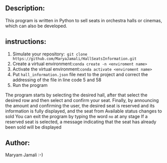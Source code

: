 
## Description:
This program is written in Python to sell seats in orchestra halls or cinemas, which can also be developed.
 ## instructions:
1. Simulate your repository:``` git clone https://github.com/MaryaJamali/HallSeatsInformation.git```
2. Create a virtual environment:```conda create -n <enviroment name>```
3. Activate the virtual environment:```conda activate <enviroment name>```
4. Put `hall_information.json` file next to the project and correct the addressing of the file in line code 5 and 58
5. Run the program

The program starts by selecting the desired hall, after that select the desired row and then select and confirm your seat. Finally, by announcing the amount and confirming the user, the desired seat is reserved and its information is fully displayed, and the seat from Available status changes to sold
You can exit the program by typing the word `no` at any stage
If a reserved seat is selected, a message indicating that the seat has already been sold will be displayed

 ## Author:
 Maryam Jamali :-)

